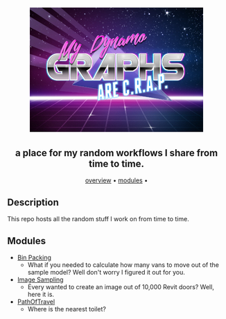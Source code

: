 <h1 align="center">
  <br>
  <img src="https://github.com/johnpierson/RandomGraphs/blob/master/resources/dynamoGraphsCrap.png" alt="Workflows" width="400">
</h1>

<h2 align="center">a place for my random workflows I share from time to time.</h2>
<p align="center">
  <a href="#description">overview</a> •
  <a href="#modules">modules</a> •
</p>

## Description
This repo hosts all the random stuff I work on from time to time.

## Modules
* [Bin Packing](https://github.com/johnpierson/RandomGraphs/tree/master/modules/BinPacking)
  - What if you needed to calculate how many vans to move out of the sample model? Well don't worry I figured it out for you.
* [Image Sampling](https://github.com/johnpierson/RandomGraphs/tree/master/modules/ImageSampling)
  - Every wanted to create an image out of 10,000 Revit doors? Well, here it is.
* [PathOfTravel](https://github.com/johnpierson/RandomGraphs/tree/master/modules/PathOfTravel)
  - Where is the nearest toilet?
